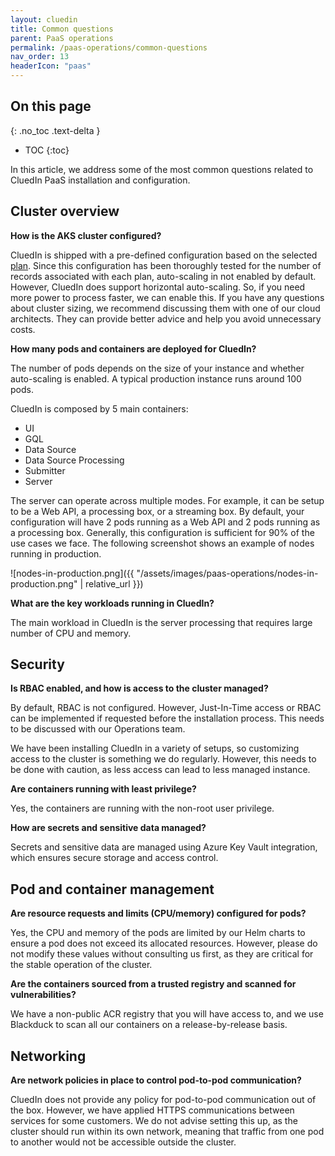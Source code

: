 ```yaml
---
layout: cluedin
title: Common questions
parent: PaaS operations
permalink: /paas-operations/common-questions
nav_order: 13
headerIcon: "paas"
---
```

## On this page
{: .no_toc .text-delta }
- TOC
{:toc}

In this article, we address some of the most common questions related to CluedIn PaaS installation and configuration.

## Cluster overview

**How is the AKS cluster configured?**

CluedIn is shipped with a pre-defined configuration based on the selected [plan](/deployment/azure-marketplace/step-1#choose-a-plan). Since this configuration has been thoroughly tested for the number of records associated with each plan, auto-scaling in not enabled by default. However, CluedIn does support horizontal auto-scaling. So, if you need more power to process faster, we can enable this. If you have any questions about cluster sizing, we recommend discussing them with one of our cloud architects. They can provide better advice and help you avoid unnecessary costs.

**How many pods and containers are deployed for CluedIn?**

The number of pods depends on the size of your instance and whether auto-scaling is enabled. A typical production instance runs around 100 pods.

CluedIn is composed by 5 main containers:

- UI
- GQL
- Data Source
- Data Source Processing
- Submitter
- Server

The server can operate across multiple modes. For example, it can be setup to be a Web API, a processing box, or a streaming box. By default, your configuration will have 2 pods running as a Web API and 2 pods running as a processing box. Generally, this configuration is sufficient for 90% of the use cases we face. The following screenshot shows an example of nodes running in production.

![nodes-in-production.png]({{ "/assets/images/paas-operations/nodes-in-production.png" | relative_url }})

**What are the key workloads running in CluedIn?**

The main workload in CluedIn is the server processing that requires large number of CPU and memory.

## Security

**Is RBAC enabled, and how is access to the cluster managed?**

By default, RBAC is not configured. However, Just-In-Time access or RBAC can be implemented if requested before the installation process. This needs to be discussed with our Operations team.

We have been installing CluedIn in a variety of setups, so customizing access to the cluster is something we do regularly. However, this needs to be done with caution, as less access can lead to less managed instance.

**Are containers running with least privilege?**

Yes, the containers are running with the non-root user privilege.

**How are secrets and sensitive data managed?**

Secrets and sensitive data are managed using Azure Key Vault integration, which ensures secure storage and access control.

## Pod and container management

**Are resource requests and limits (CPU/memory) configured for pods?**

Yes, the CPU and memory of the pods are limited by our Helm charts to ensure a pod does not exceed its allocated resources. However, please do not modify these values without consulting us first, as they are critical for the stable operation of the cluster.

**Are the containers sourced from a trusted registry and scanned for vulnerabilities?**

We have a non-public ACR registry that you will have access to, and we use Blackduck to scan all our containers on a release-by-release basis.

## Networking

**Are network policies in place to control pod-to-pod communication?**

CluedIn does not provide any policy for pod-to-pod communication out of the box. However, we have applied HTTPS communications between services for some customers. We do not advise setting this up, as the cluster should run within its own network, meaning that traffic from one pod to another would not be accessible outside the cluster.